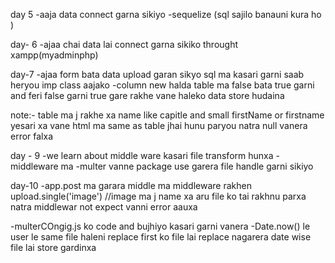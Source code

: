 

day 5 
  -aaja data connect garna sikiyo
  -sequelize (sql sajilo banauni kura ho )

day- 6
  -ajaa chai data lai connect garna sikiko throught xampp(myadminphp)

day-7
  -ajaa form bata data upload garan sikyo sql ma kasari garni saab heryou imp class aajako 
  -column new halda table ma false bata true garni and feri false garni true gare rakhe vane haleko data store hudaina

note:- table ma j rakhe xa name like capitle and small firstName or firstname yesari xa vane html ma same as table jhai hunu paryou natra null vanera error falxa

day - 9
  -we learn about middle ware kasari file transform hunxa 
  -middleware ma 
      -multer vanne package use garera file handle garni sikiyo 


day-10 
  -app.post ma garara middle ma middleware rakhen
   upload.single('image') //image ma j name xa aru file ko tai rakhnu parxa natra middlewar not expect vanni error aauxa

   -multerCOngig.js ko code and bujhiyo kasari garni vanera 
  -Date.now() le user le same file haleni replace first ko file lai replace nagarera date wise file lai store gardinxa 
